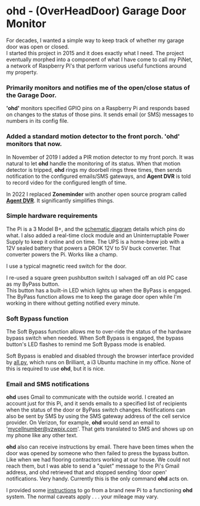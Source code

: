 # ohd - (OverHeadDoor) Garage Door Monitor

For decades, I wanted a simple way to keep track of whether my garage door was open or closed.  
I started this project in 2015 and it does exactly what I need. The project eventually morphed into a component of
what I have come to call my PiNet, a network of Raspberry Pi's that perform various useful functions around my property.

### Primarily monitors and notifies me of the open/close status of the Garage Door.

**'ohd'** monitors specified GPIO pins on a Raspberry Pi and responds based on changes to
the status of those pins.  It sends email (or SMS) messages to numbers in its config file.

### Added a standard motion detector to the front porch.  **'ohd'** monitors that now.

In November of 2019 I added a PIR motion detector to my front porch.  It was natural to let **ohd**
handle the monitoring of its status.  When that motion detector is tripped, **ohd** rings my doorbell rings three times,
then sends notification to the configured emails/SMS gateways, and **Agent DVR** is told to
record video for the configured length of time.

In 2022 I replaced **Zoneminder** with another open source program called [**Agent DVR**](https://www.ispyconnect.com/download.aspx).  It significantly simplifies things.

### Simple hardware requirements

The Pi is a 3 Model B+, and the [schematic diagram](./SupportingFiles/GarageDoorMonitorRPi2020.pdf) details which pins do what.
I also added a real-time clock module and an Uninterruptable Power Supply to keep it online and
on time.  The UPS is a home-brew job with a 12V sealed battery that powers a DROK 12V to 5V buck converter.
That converter powers the Pi.  Works like a champ.

I use a typical magnetic reed switch for the door.

I re-used a square green pushbutton switch I salvaged off an old PC case as my ByPass button.  
This button has a built-in LED which lights up when the ByPass is engaged.  The ByPass function
allows me to keep the garage door open while I'm working in there without getting notified
every minute.

### Soft Bypass function

The Soft Bypass function allows me to over-ride the status of the hardware bypass switch when needed.
When Soft Bypass is engaged, the bypass button's LED flashes to remind me Soft Bypass mode is enabled.

Soft Bypass is enabled and disabled through the browser interface provided by [all.py](https://github.com/casspop/Pi-based-weather-station/tree/master/Code/all), which runs on Brilliant, a i3 Ubuntu machine in my office.  None of this is required to use **ohd**, but it is nice.

### Email and SMS notifications

**ohd** uses Gmail to communicate with the outside world.  I created an account just for this Pi,
and it sends emails to a specified list of recipients when the status of the door or ByPass switch
changes.  Notifications can also be sent by SMS by using the SMS gateway address of the cell service
provider.  On Verizon, for example, **ohd** would send an email to 'mycellnumber@vzwpix.com'.  That gets
translated to SMS and shows up on my phone like any other text.

**ohd** also can receive instructions by email.  There have been times when the door was opened by
someone who then failed to press the bypass button.  Like when we had flooring contractors working at
our house.  We could not reach them, but I was able to send a "quiet" message to the Pi's Gmail address,
and ohd retrieved that and stopped sending 'door open' notifications.  Very handy.  Currently this is the
only command **ohd** acts on.

I provided some [instructions](./SetupRaspianForOhd.md) to go from a brand new Pi to a functioning **ohd** system.
The normal caveats apply . . . your mileage may vary.
